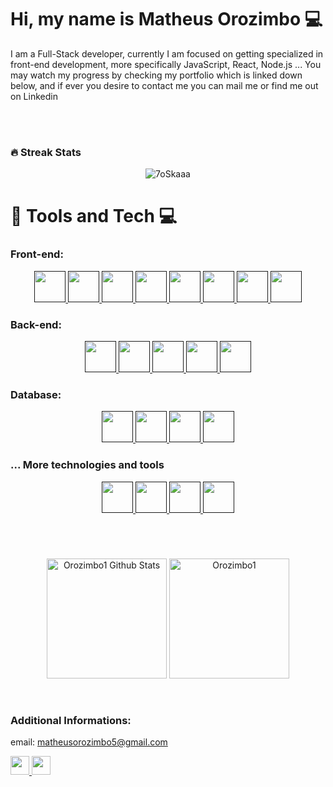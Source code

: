 # Hi, my name is Matheus Orozimbo 💻
 <p>I am a Full-Stack developer, currently  I am focused on getting specialized in front-end development, more specifically JavaScript, React, Node.js ... 
 You may watch my progress by checking my portfolio which is linked down below, and if ever you desire to contact me you can mail me or find me out on Linkedin
 </p>
<br><br>

### 🔥 Streak Stats

<p align="center"><img src="https://github-readme-streak-stats.herokuapp.com?user=Orozimbo1&theme=tokyonight" alt="7oSkaaa" /></p>

#

# 🧰 Tools and Tech 💻

### Front-end:
<div align="center">
    <a href="" target="_blank">
        <img height=50px width=50px src="https://cdn.jsdelivr.net/gh/devicons/devicon/icons/html5/html5-original.svg" />    
    </a>
    <a href="" target="_blank">
        <img height=50px width=50px src="https://cdn.jsdelivr.net/gh/devicons/devicon/icons/css3/css3-original.svg" />    
    </a>
    <a href="" target="_blank">
        <img height=50px width=50px src="https://cdn.jsdelivr.net/gh/devicons/devicon/icons/javascript/javascript-original.svg" />    
    </a>
    <a href="" target="_blank">
        <img height=50px width=50px src="https://cdn.jsdelivr.net/gh/devicons/devicon/icons/react/react-original.svg" />    
    </a>
    <a href="" target="_blank">
        <img height=50px width=50px src="https://cdn.jsdelivr.net/gh/devicons/devicon/icons/redux/redux-original.svg" />  
    </a>
    <a href="" target="_blank">
        <img height=50px width=50px src="https://cdn.jsdelivr.net/gh/devicons/devicon/icons/bootstrap/bootstrap-original.svg" />    
    </a>
    <a href="" target="_blank">
        <img height=50px width=50px src="https://cdn.jsdelivr.net/gh/devicons/devicon/icons/tailwindcss/tailwindcss-plain.svg" />  
    </a>
    <a href="" target="_blank">
        <img height=50px width=50px src="https://cdn.jsdelivr.net/gh/devicons/devicon/icons/materialui/materialui-original.svg" />  
    </a>
</div>

### Back-end:
<div align="center">
    <a href="" target="_blank">
        <img height=50px width=50px src="https://cdn.jsdelivr.net/gh/devicons/devicon/icons/nodejs/nodejs-original.svg" />    
    </a>
    <a href="" target="_blank">
        <img height=50px width=50px src="https://cdn.jsdelivr.net/gh/devicons/devicon/icons/express/express-original.svg" />    
    </a>
    <a href="" target="_blank">
        <img height=50px width=50px src="https://cdn.jsdelivr.net/gh/devicons/devicon/icons/python/python-original.svg" />    
    </a>
    <a href="" target="_blank">
        <img height=50px width=50px src="https://cdn.jsdelivr.net/gh/devicons/devicon/icons/django/django-plain-wordmark.svg" />    
    </a>
    <a href="" target="_blank">
        <img height=50px width=50px src="https://cdn.jsdelivr.net/gh/devicons/devicon/icons/flask/flask-original-wordmark.svg" />    
    </a>
</div>

### Database:
<div align="center">
    <a href="" target="_blank">
        <img height=50px width=50px src="https://cdn.jsdelivr.net/gh/devicons/devicon/icons/mongodb/mongodb-original-wordmark.svg"/>    
    </a>
    <a href="" target="_blank">
        <img height=50px width=50px src="https://cdn.jsdelivr.net/gh/devicons/devicon/icons/mysql/mysql-original-wordmark.svg" >    
    </a>  
    <a href="" target="_blank">
        <img height=50px width=50px src="https://cdn.jsdelivr.net/gh/devicons/devicon/icons/sqlite/sqlite-original.svg">    
    </a>
    <a href="" target="_blank">
        <img height=50px width=50px src="https://cdn.jsdelivr.net/gh/devicons/devicon/icons/postgresql/postgresql-plain.svg" >    
    </a>
</div>

### ... More technologies and tools
<div align="center">
    <a href="" target="_blank">
        <img height=50px width=50px src="https://cdn.jsdelivr.net/gh/devicons/devicon/icons/docker/docker-plain.svg" >    
    </a>
    <a href="" target="_blank">
        <img height=50px width=50px src="https://cdn.jsdelivr.net/gh/devicons/devicon/icons/kubernetes/kubernetes-plain-wordmark.svg" >    
    </a>
    <a href="" target="_blank">
        <img height=50px width=50px src="https://cdn.jsdelivr.net/gh/devicons/devicon/icons/git/git-original-wordmark.svg" >    
    </a>
    <a href="" target="_blank">
        <img height=50px width=50px src="https://cdn.jsdelivr.net/gh/devicons/devicon/icons/github/github-original.svg" />    
    </a>
</div>

#

<br>

<p align="center">
<a href="https://github.com/anuraghazra/github-readme-stats"><img alt="Orozimbo1 Github Stats" src="https://github-readme-stats.vercel.app/api?username=Orozimbo1&theme=tokyonight" height="192px"/></a>
<img src="https://github-readme-stats.vercel.app/api/top-langs?username=Orozimbo1&langs_count=10&show_icons=true&locale=en&layout=compact&theme=tokyonight" alt="Orozimbo1" height="192px"/>
 </p>
<br>

### Additional Informations:
email: matheusorozimbo5@gmail.com

<a href="https://www.linkedin.com/in/matheusorozimbo" target="_blank">
       <img height=30px width=30px src="https://cdn.jsdelivr.net/gh/devicons/devicon/icons/linkedin/linkedin-original.svg" />
</a>  
<a href="https://github.com/Orozimbo1" target="_blank">
       <img height=30px width=30px src="https://cdn.jsdelivr.net/gh/devicons/devicon/icons/github/github-original.svg" />    
</a> 
